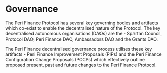 # Governance

The Peri Finance Protocol has several key governing bodies and artifacts which co-exist to enable the decentralised nature of the Protocol. The key decentralised autonomous organisations \(DAOs\) are the - Spartan Council, Protocol DAO, Peri Finance DAO, Ambassadors DAO and the Grants DAO.

The Peri Finance decentralised governance process utilises these key artifacts - Peri Finance Improvement Proposals \(PIPs\) and the Peri Finance Configuration Change Proposals \(PCCPs\) which effectively outline proposed present, past and future changes to the Peri Finance Protocol.

